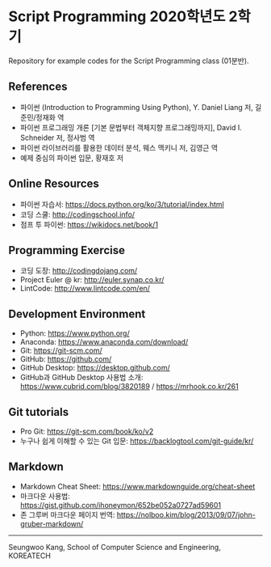 # Script Programming 2020학년도 2학기
Repository for example codes for the Script Programming class (01분반).

## References
- 파이썬 (Introduction to Programming Using Python), Y. Daniel Liang 저, 길준민/정재화 역
- 파이썬 프로그래밍 개론 [기본 문법부터 객체지향 프로그래밍까지], David I. Schneider 저, 정사범 역
- 파이썬 라이브러리를 활용한 데이터 분석, 웨스 맥키니 저, 김영근 역
- 예제 중심의 파이썬 입문, 황재호 저

## Online Resources
- 파이썬 자습서: https://docs.python.org/ko/3/tutorial/index.html
- 코딩 스쿨: http://codingschool.info/
- 점프 투 파이썬: https://wikidocs.net/book/1

## Programming Exercise
- 코딩 도장: http://codingdojang.com/
- Project Euler @ kr: http://euler.synap.co.kr/
- LintCode: http://www.lintcode.com/en/

## Development Environment
- Python: https://www.python.org/
- Anaconda: https://www.anaconda.com/download/
- Git: https://git-scm.com/
- GitHub: https://github.com/
- GitHub Desktop: https://desktop.github.com/
- GitHub과 GitHub Desktop 사용법 소개: https://www.cubrid.com/blog/3820189 / https://mrhook.co.kr/261

## Git tutorials
- Pro Git: https://git-scm.com/book/ko/v2
- 누구나 쉽게 이해할 수 있는 Git 입문: https://backlogtool.com/git-guide/kr/

## Markdown
- Markdown Cheat Sheet: https://www.markdownguide.org/cheat-sheet
- 마크다운 사용법: https://gist.github.com/ihoneymon/652be052a0727ad59601
- 존 그루버 마크다운 페이지 번역: https://nolboo.kim/blog/2013/09/07/john-gruber-markdown/

---
Seungwoo Kang, School of Computer Science and Engineering, KOREATECH
